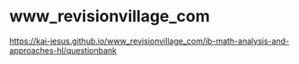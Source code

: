 # www_revisionvillage_com
https://kai-jesus.github.io/www_revisionvillage_com/ib-math-analysis-and-approaches-hl/questionbank
